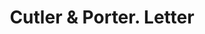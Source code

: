 ---
doi: 10.7916/D8903FT3
date_other: '1900'
date_other_textual: 1900-1909
form: correspondence
genre:
- Letters (correspondence)
name:
- Cutler & Porter
object_in_context_url: https://biggert.cul.columbia.edu/items/view/ave_biggert_00507
subject_hierarchical_geographic:
- Springfield, Massachusetts, United States
subject_name:
- Cutler & Porter
title: Cutler & Porter. Letter
sort_title: Cutler & Porter. Letter
call_number: ave_biggert_00507
coordinates:
- 42.112411,-72.547455
pid: ave_biggert_00507
identifiers: ave_biggert_00507
thumbnail: https://derivativo-1.library.columbia.edu/iiif/2/ldpd:343871/full/!256,256/0/native.jpg
permalink: /biggert/ave_biggert_00507/
layout: iiif-image-page
---